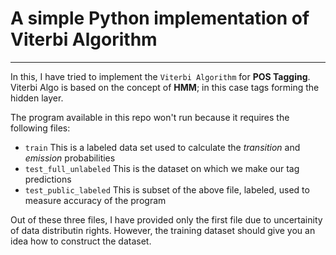 # A simple Python implementation of Viterbi Algorithm
------------------------------------------------------

In this, I have tried to implement the ```Viterbi Algorithm``` for **POS Tagging**.
Viterbi Algo is based on the concept of **HMM**; in this case tags forming the hidden layer.

The program available in this repo won't run because it requires the following files:
* ```train``` This is a labeled data set used to calculate the *transition* and *emission* probabilities
* ```test_full_unlabeled``` This is the dataset on which we make our tag predictions
* ```test_public_labeled``` This is subset of the above file, labeled, used to measure accuracy of the program

Out of these three files, I have provided only the first file due to uncertainity of data distributin rights.
However, the training dataset should give you an idea how to construct the dataset.
